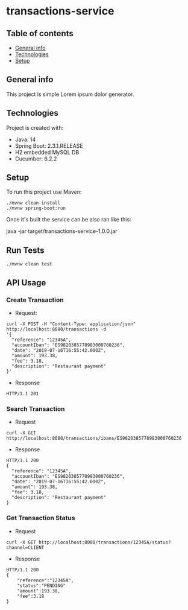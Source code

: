 # transactions-service

## Table of contents
* [General info](#general-info)
* [Technologies](#technologies)
* [Setup](#setup)

## General info
This project is simple Lorem ipsum dolor generator.
	
## Technologies
Project is created with:
* Java: 14
* Spring Boot: 2.3.1.RELEASE
* H2 embedded MySQL DB
* Cucumber: 6.2.2
	
## Setup
To run this project use Maven:

```
./mvnw clean install
./mvnw spring-boot:run
```

Once it's built the service can be also ran like this:

java -jar target/transactions-service-1.0.0.jar

## Run Tests

```
./mvnw clean test
```

## API Usage

### Create Transaction

- Request:
```
curl -X POST -H "Content-Type: application/json" http://localhost:8080/transactions -d 
'{
  "reference": "12345A",
  "accountIban": "ES9820385778983000760236",
  "date": "2019-07-16T16:55:42.000Z",
  "amount": 193.38,
  "fee": 3.18,
  "description": "Restaurant payment"
}'
```

- Response

```
HTTP/1.1 201
```

### Search Transaction

- Request

```
curl -X GET http://localhost:8080/transactions/ibans/ES9820385778983000760236
```

- Response

```
HTTP/1.1 200
{
  "reference": "12345A",
  "accountIban": "ES9820385778983000760236",
  "date": "2019-07-16T16:55:42.000Z",
  "amount": 193.38,
  "fee": 3.18,
  "description": "Restaurant payment"
}
```

### Get Transaction Status

- Request

```
curl -X GET http://localhost:8080/transactions/12345A/status?channel=CLIENT
```

- Response

```
HTTP/1.1 200
{
    "reference":"12345A",
    "status":"PENDING"
    "amount":193.38,
    "fee":3.18
}
```
